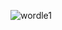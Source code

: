 ![wordle1](https://user-images.githubusercontent.com/77166379/183308600-c866435f-25f0-42ad-b477-3092deb304d1.png)
